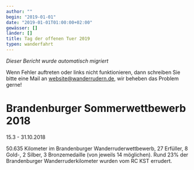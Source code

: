 ```yaml
---
author: ""
begin: "2019-01-01"
date: "2019-01-01T01:00:00+02:00"
gewässer: []
länder: []
title: Tag der offenen Tuer 2019
typen: wanderfahrt
---
```



*Dieser Bericht wurde automatisch migriert*

Wenn Fehler auftreten oder links nicht funktionieren, dann schreiben Sie bitte eine Mail an website@wanderrudern.de, wir beheben das Problem gerne!



# Brandenburger Sommerwettbewerb 2018


15.3 - 31.10.2018

50.635 Kilometer im Brandenburger Wanderruderwettbewerb, 27 Erfüller, 8 Gold-, 2 Silber, 3 Bronzemedaille (von jeweils 14 möglichen). Rund 23% der Brandenburger Wanderruderkilometer wurden vom RC KST errudert.
